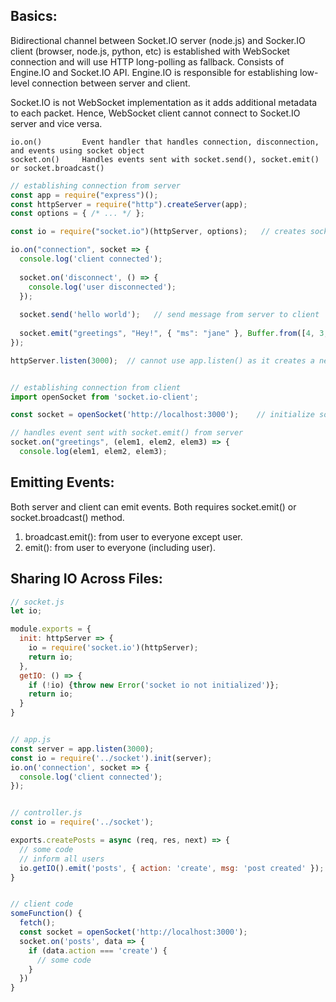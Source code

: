 ## Basics:
Bidirectional channel between Socket.IO server (node.js) and Socker.IO client (browser, node.js, python, etc) is established with WebSocket connection and will use HTTP long-polling as fallback. Consists of Engine.IO and Socket.IO API. Engine.IO is responsible for establishing low-level connection between server and client.

Socket.IO is not WebSocket implementation as it adds additional metadata to each packet. Hence, WebSocket client cannot connect to Socket.IO server and vice versa.

```
io.on()         Event handler that handles connection, disconnection, and events using socket object
socket.on()     Handles events sent with socket.send(), socket.emit() or socket.broadcast()
```

```javascript
// establishing connection from server
const app = require("express")();
const httpServer = require("http").createServer(app);
const options = { /* ... */ };

const io = require("socket.io")(httpServer, options);   // creates socket.io instance

io.on("connection", socket => {
  console.log('client connected');
  
  socket.on('disconnect', () => {
    console.log('user disconnected');
  });
  
  socket.send('hello world');   // send message from server to client
  
  socket.emit("greetings", "Hey!", { "ms": "jane" }, Buffer.from([4, 3, 3, 1]));
});

httpServer.listen(3000);  // cannot use app.listen() as it creates a new HTTP server


// establishing connection from client
import openSocket from 'socket.io-client';

const socket = openSocket('http://localhost:3000');    // initialize socket object to establish client connection to server

// handles event sent with socket.emit() from server
socket.on("greetings", (elem1, elem2, elem3) => {
  console.log(elem1, elem2, elem3);
```

## Emitting Events:
Both server and client can emit events. Both requires socket.emit() or socket.broadcast() method. 
1) broadcast.emit(): from user to everyone except user.
2) emit(): from user to everyone (including user).

## Sharing IO Across Files:
```javascript
// socket.js
let io;

module.exports = {
  init: httpServer => {
    io = require('socket.io')(httpServer);
    return io;
  }, 
  getIO: () => {
    if (!io) {throw new Error('socket io not initialized')};
    return io;
  }
}


// app.js
const server = app.listen(3000);
const io = require('../socket').init(server);
io.on('connection', socket => {
  console.log('client connected');
});


// controller.js
const io = require('../socket');

exports.createPosts = async (req, res, next) => {
  // some code
  // inform all users
  io.getIO().emit('posts', { action: 'create', msg: 'post created' });
}


// client code
someFunction() {
  fetch();
  const socket = openSocket('http://localhost:3000');
  socket.on('posts', data => {
    if (data.action === 'create') {
      // some code
    }
  })
}
```
